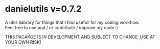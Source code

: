 # danielutils v=0.7.2
A utils liabrary for things that I find usefull for my coding workflow.\
Feel free to use and / or contribute / improve my code :)

THIS PACAKGE IS IN DEVELOPMENT AND SUBJECT TO CHANGE, USE AT YOUR OWN RISK!